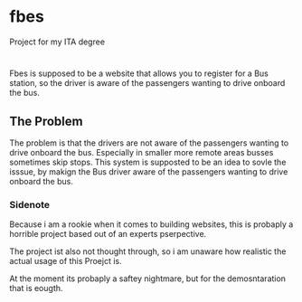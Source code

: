 # fbes
Project for my ITA degree

# 
Fbes is supposed to be a website that allows you to register for a Bus station, so the driver is aware of the passengers wanting to drive onboard the bus.

## The Problem
The problem is that the drivers are not aware of the passengers wanting to drive onboard the bus. Especially in smaller more remote areas busses sometimes skip stops.
This system is supposted to be an idea to sovle the isssue, by makign the Bus driver aware of the passengers wanting to drive onboard the bus.

### Sidenote
Because i am a rookie when it comes to building websites, this is probaply a horrible project based out of an experts pserpective.

The project ist also not thought through, so i am unaware how realistic the actual usage of this Proejct is.

At the moment its probaply a saftey nightmare, but for the demosntaration that is eougth.